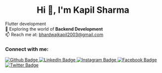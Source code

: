 <h1 align="center">Hi 👋, I'm Kapil Sharma</h1>

<p 
  🔭 Currently diving deep into <strong>Flutter</strong> development<br>
  🌱 Exploring the world of <strong>Backend Development</strong><br>
  📫 Reach me at: <a href="mailto:bhardwajkapil2003@gmail.com">bhardwajkapil2003@gmail.com</a>
</p>

  
### Connect with me:
<div id="badges">
  <a href="https://github.com/kapilsharma420">
    <img src="https://img.shields.io/badge/Github-white?style=for-the-badge&logo=Github&logoColor=black" alt="Github Badge"/>
  </a>
     <a href="https://www.linkedin.com/in/panditkapil420">
    <img src="https://img.shields.io/badge/linkedin-%230077B5.svg?&style=for-the-badge&logo=linkedin&logoColor=white" alt="LinkedIn Badge"/>
  </a>
   <a href="https://www.instagram.com/pndt_kapil01">
    <img src="https://img.shields.io/badge/Instagram-purple?style=for-the-badge&logo=instagram&logoColor=white" alt="Instagram Badge"/>
  </a>
   <a href="https://www.facebook.com/people/%E0%A4%AA%E0%A4%82%E0%A4%A1%E0%A4%BF%E0%A4%A4-%E0%A4%95%E0%A4%AA%E0%A4%BF%E0%A4%B2-%E0%A4%B6%E0%A4%B0%E0%A5%8D%E0%A4%AE%E0%A4%BE/pfbid023RjmAvsAjBiGWkagSwztzbpTUu1wjcj3fFRYAVKkEoHrHkV5oXTF3Z5jMp2jxMq4l/">
    <img src="https://img.shields.io/badge/Facebook-blue?style=for-the-badge&logo=facebook&logoColor=white" alt="Facebook Badge"/>
  </a>
   <a href="https://twitter.com/@PANDIT_KAPPU">
    <img src="https://img.shields.io/badge/Twitter-blue?style=for-the-badge&logo=twitter&logoColor=white" alt="Twitter Badge"/>
  </a>
</div>
